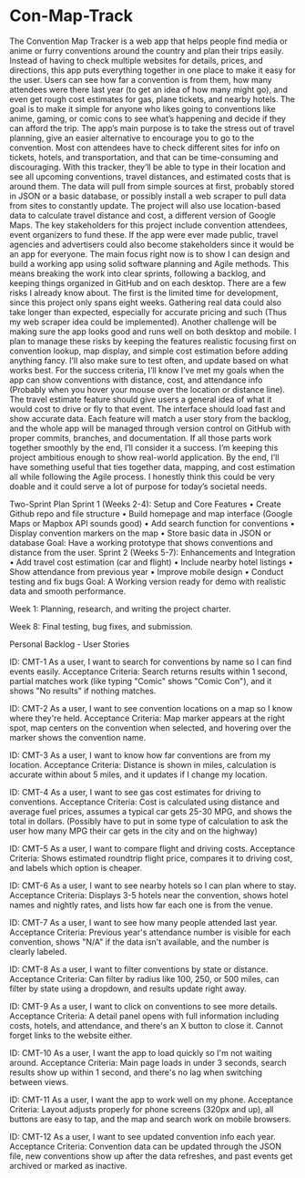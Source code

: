 # Con-Map-Track

The Convention Map Tracker is a web app that helps people find media or anime or furry conventions around the country and plan their trips easily. Instead of having to check multiple websites for details, prices, and directions, this app puts everything together in one place to make it easy for the user. Users can see how far a convention is from them, how many attendees were there last year (to get an idea of how many might go), and even get rough cost estimates for gas, plane tickets, and nearby hotels. The goal is to make it simple for anyone who likes going to conventions like anime, gaming, or comic cons to see what’s happening and decide if they can afford the trip.
The app’s main purpose is to take the stress out of travel planning, give an easier alternative to encourage you to go to the convention. Most con attendees have to check different sites for info on tickets, hotels, and transportation, and that can be time-consuming and discouraging. With this tracker, they’ll be able to type in their location and see all upcoming conventions, travel distances, and estimated costs that is around them. The data will pull from simple sources at first, probably stored in JSON or a basic database, or possibly install a web scraper to pull data from sites to constantly update. The project will also use location-based data to calculate travel distance and cost, a different version of Google Maps.
The key stakeholders for this project include convention attendees, event organizers to fund these. If the app were ever made public, travel agencies and advertisers could also become stakeholders since it would be an app for everyone. The main focus right now is to show I can design and build a working app using solid software planning and Agile methods. This means breaking the work into clear sprints, following a backlog, and keeping things organized in GitHub and on each desktop.
There are a few risks I already know about. The first is the limited time for development, since this project only spans eight weeks. Gathering real data could also take longer than expected, especially for accurate pricing and such (Thus my web scraper idea could be implemented). Another challenge will be making sure the app looks good and runs well on both desktop and mobile. I plan to manage these risks by keeping the features realistic focusing first on convention lookup, map display, and simple cost estimation before adding anything fancy. I’ll also make sure to test often, and update based on what works best.
For the success criteria, I’ll know I’ve met my goals when the app can show conventions with distance, cost, and attendance info (Probably when you hover your mouse over the location or distance line). The travel estimate feature should give users a general idea of what it would cost to drive or fly to that event. The interface should load fast and show accurate data. Each feature will match a user story from the backlog, and the whole app will be managed through version control on GitHub with proper commits, branches, and documentation. If all those parts work together smoothly by the end, I’ll consider it a success.
I’m keeping this project ambitious enough to show real-world application. By the end, I’ll have something useful that ties together data, mapping, and cost estimation all while following the Agile process. I honestly think this could be very doable and it could serve a lot of purpose for today’s societal needs.


Two-Sprint Plan
Sprint 1 (Weeks 2-4): Setup and Core Features
•	Create Github repo and file structure
•	Build homepage and map interface (Google Maps or Mapbox API sounds good)
•	Add search function for conventions
•	Display convention markers on the map
•	Store basic data in JSON or database
Goal: Have a working prototype that shows conventions and distance from the user.
Sprint 2 (Weeks 5-7): Enhancements and Integration
•	Add travel cost estimation (car and flight)
•	Include nearby hotel listings
•	Show attendance from previous year
•	Improve mobile design
•	Conduct testing and fix bugs
Goal: A Working version ready for demo with realistic data and smooth performance.

Week 1: Planning, research, and writing the project charter. 

Week 8: Final testing, bug fixes, and submission.

Personal Backlog - User Stories

ID: CMT-1
As a user, I want to search for conventions by name so I can find events easily.
Acceptance Criteria: Search returns results within 1 second, partial matches work (like typing "Comic" shows "Comic Con"), and it shows "No results" if nothing matches.

ID: CMT-2
As a user, I want to see convention locations on a map so I know where they're held.
Acceptance Criteria: Map marker appears at the right spot, map centers on the convention when selected, and hovering over the marker shows the convention name.

ID: CMT-3
As a user, I want to know how far conventions are from my location.
Acceptance Criteria: Distance is shown in miles, calculation is accurate within about 5 miles, and it updates if I change my location.

ID: CMT-4
As a user, I want to see gas cost estimates for driving to conventions.
Acceptance Criteria: Cost is calculated using distance and average fuel prices, assumes a typical car gets 25-30 MPG, and shows the total in dollars. (Possibly have to put in some type of calculation to ask the user how many MPG their car gets in the city and on the highway)

ID: CMT-5
As a user, I want to compare flight and driving costs.
Acceptance Criteria: Shows estimated roundtrip flight price, compares it to driving cost, and labels which option is cheaper.

ID: CMT-6
As a user, I want to see nearby hotels so I can plan where to stay.
Acceptance Criteria: Displays 3-5 hotels near the convention, shows hotel names and nightly rates, and lists how far each one is from the venue.

ID: CMT-7
As a user, I want to see how many people attended last year.
Acceptance Criteria: Previous year's attendance number is visible for each convention, shows "N/A" if the data isn't available, and the number is clearly labeled.

ID: CMT-8
As a user, I want to filter conventions by state or distance.
Acceptance Criteria: Can filter by radius like 100, 250, or 500 miles, can filter by state using a dropdown, and results update right away.

ID: CMT-9
As a user, I want to click on conventions to see more details.
Acceptance Criteria: A detail panel opens with full information including costs, hotels, and attendance, and there's an X button to close it. Cannot forget links to the website either.

ID: CMT-10
As a user, I want the app to load quickly so I'm not waiting around.
Acceptance Criteria: Main page loads in under 3 seconds, search results show up within 1 second, and there's no lag when switching between views.

ID: CMT-11
As a user, I want the app to work well on my phone.
Acceptance Criteria: Layout adjusts properly for phone screens (320px and up), all buttons are easy to tap, and the map and search work on mobile browsers.

ID: CMT-12
As a user, I want to see updated convention info each year.
Acceptance Criteria: Convention data can be updated through the JSON file, new conventions show up after the data refreshes, and past events get archived or marked as inactive.


